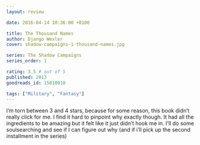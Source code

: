 ```yaml
---
layout: review

date: 2016-04-14 10:36:00 +0100

title: The Thousand Names
author: Django Wexler
cover: shadow-campaigns-1-thousand-names.jpg

series: The Shadow Campaigns
series_order: 1

rating: 3.5 # out of 5
published: 2013
goodreads_id: 15810910

tags: ["Military", "Fantasy"]
---
```


I’m torn between 3 and 4 stars, because for some reason, this book didn’t really click for me. I find it hard to pinpoint why exactly though. It had all the ingredients to be amazing but it felt like it just didn’t hook me in. I’ll do some soulsearching and see if I can figure out why (and if i’ll pick up the second installment in the series)
